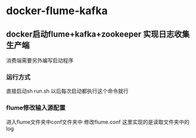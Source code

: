 # docker-flume-kafka

## docker启动flume+kafka+zookeeper  实现日志收集生产端  
消费端需要另外编写启动程序

### 运行方式
 直接启动sh run.sh 以后每次启动都执行这个命令就行

### flume修改输入源配置
 进入flume文件夹中conf文件夹中 修改flume.conf 这里实现的是读取文件夹中的log
